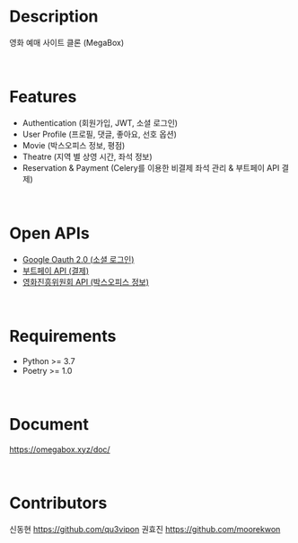 # Description
영화 예매 사이트 클론 (MegaBox)

<br>

# Features
- Authentication (회원가입, JWT, 소셜 로그인)
- User Profile (프로필, 댓글, 좋아요, 선호 옵션)
- Movie (박스오피스 정보, 평점)
- Theatre (지역 별 상영 시간, 좌석 정보)
- Reservation & Payment (Celery를 이용한 비결제 좌석 관리 & 부트페이 API 결제)

<br>

# Open APIs
- [Google Oauth 2.0 (소셜 로그인)](https://developers.google.com/identity/protocols/oauth2)
- [부트페이 API (결제)](https://docs.bootpay.co.kr/)
- [영화진흥위원회 API (박스오피스 정보)](http://www.kobis.or.kr/kobisopenapi/homepg/main/main.do)

<br>

# Requirements
- Python >= 3.7
- Poetry >= 1.0

<br>

# Document
https://omegabox.xyz/doc/

<br>

# Contributors
신동현 https://github.com/qu3vipon 권효진 https://github.com/moorekwon

<br>
